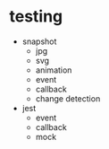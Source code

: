 # testing
- snapshot
  - jpg
  - svg
  - animation
  - event
  - callback
  - change detection
- jest
  - event
  - callback
  - mock